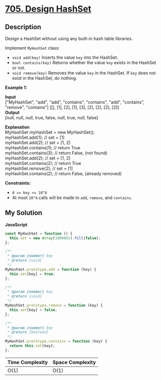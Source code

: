 # [705. Design HashSet](https://leetcode.com/problems/design-hashset)

## Description

Design a HashSet without using any built-in hash table libraries.

Implement `MyHashSet` class:

- `void add(key)` Inserts the value `key` into the HashSet.
- `bool contains(key)` Returns whether the value `key` exists in the HashSet or not.
- `void remove(key)` Removes the value `key` in the HashSet. If `key` does not exist in the HashSet, do nothing.

**Example 1:**

**Input**  
\["MyHashSet", "add", "add", "contains", "contains", "add", "contains", "remove", "contains"\]
\[\[\], \[1\], \[2\], \[1\], \[3\], \[2\], \[2\], \[2\], \[2\]\]  
**Output**  
\[null, null, null, true, false, null, true, null, false\]

**Explanation**  
MyHashSet myHashSet = new MyHashSet();  
myHashSet.add(1); // set = \[1\]  
myHashSet.add(2); // set = \[1, 2\]  
myHashSet.contains(1); // return True  
myHashSet.contains(3); // return False, (not found)  
myHashSet.add(2); // set = \[1, 2\]  
myHashSet.contains(2); // return True  
myHashSet.remove(2); // set = \[1\]  
myHashSet.contains(2); // return False, (already removed)

**Constraints:**

- `0 <= key <= 10^6`
- At most `10^4` calls will be made to `add`, `remove`, and `contains`.

## My Solution

**JavaScript**

```js
const MyHashSet = function () {
  this.set = new Array(1000001).fill(false);
};

/**
 * @param {number} key
 * @return {void}
 */
MyHashSet.prototype.add = function (key) {
  this.set[key] = true;
};

/**
 * @param {number} key
 * @return {void}
 */
MyHashSet.prototype.remove = function (key) {
  this.set[key] = false;
};

/**
 * @param {number} key
 * @return {boolean}
 */
MyHashSet.prototype.contains = function (key) {
  return this.set[key];
};
```

| Time Complexity | Space Complexity |
| --------------- | ---------------- |
| O(1)            | O(1)             |
